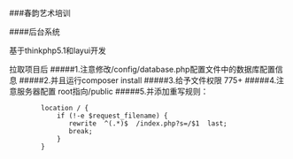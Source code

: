###春韵艺术培训

####后台系统

基于thinkphp5.1和layui开发

拉取项目后 
#####1.注意修改/config/database.php配置文件中的数据库配置信息
#####2.并且运行composer install
#####3.给予文件权限 775+
#####4.注意服务器配置 root指向/public
#####5.并添加重写规则：
````
        location / {    
            if (!-e $request_filename) {
               rewrite  ^(.*)$  /index.php?s=/$1  last;
               break;
            }
        }